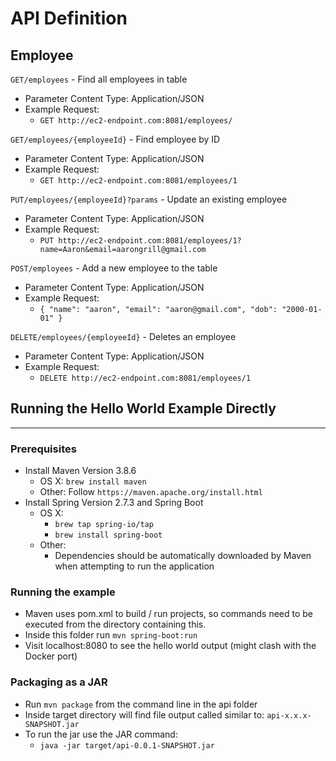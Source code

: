 # API Definition

## Employee 

`GET/employees` - Find all employees in table
* Parameter Content Type: Application/JSON
* Example Request:
  * `GET http://ec2-endpoint.com:8081/employees/`

`GET/employees/{employeeId}` - Find employee by ID
* Parameter Content Type: Application/JSON
* Example Request:
  * `GET http://ec2-endpoint.com:8081/employees/1`

`PUT/employees/{employeeId}?params` - Update an existing employee
* Parameter Content Type: Application/JSON
* Example Request:
  * `PUT http://ec2-endpoint.com:8081/employees/1?name=Aaron&email=aarongrill@gmail.com`

`POST/employees` - Add a new employee to the table
* Parameter Content Type: Application/JSON
* Example Request:
  * `{
    "name": "aaron",
    "email": "aaron@gmail.com",
    "dob": "2000-01-01"
    }`

`DELETE/employees/{employeeId}` - Deletes an employee
* Parameter Content Type: Application/JSON
* Example Request:
  * `DELETE http://ec2-endpoint.com:8081/employees/1`

## Running the Hello World Example Directly

---
### Prerequisites
- Install Maven Version 3.8.6
    - OS X: `brew install maven`
    - Other: Follow `https://maven.apache.org/install.html`
- Install Spring Version 2.7.3 and Spring Boot
    - OS X: 
      - `brew tap spring-io/tap`
      - `brew install spring-boot`
    - Other:
      - Dependencies should be automatically downloaded by Maven when attempting to run the application

### Running the example
- Maven uses pom.xml to build / run projects, so commands need to be executed from the directory containing this.
- Inside this folder run `mvn spring-boot:run`
- Visit localhost:8080 to see the hello world output (might clash with the Docker port)

### Packaging as a JAR
- Run `mvn package` from the command line in the api folder
- Inside target directory will find file output called similar to: `api-x.x.x-SNAPSHOT.jar`
- To run the jar use the JAR command:
    - `java -jar target/api-0.0.1-SNAPSHOT.jar`

